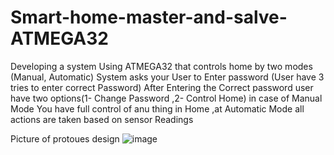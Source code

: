 # Smart-home-master-and-salve-ATMEGA32
Developing a system Using ATMEGA32 that controls home by two modes (Manual, Automatic)
System asks your User to Enter password (User have 3 tries to enter correct Password)
After Entering the Correct password user have two options(1- Change Password ,2- Control Home)
in case of Manual Mode You have full control of anu thing in Home ,at Automatic Mode all actions are taken based on sensor Readings

Picture of protoues design
![image](https://github.com/AhmedSamirSalem/Smart-home-master-and-salve-ATMEGA32/assets/140488795/7a3344f2-cbc1-4b70-a009-8b7634c39636)

